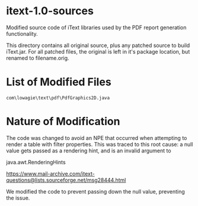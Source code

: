 # itext-1.0-sources
Modified source code of iText libraries used by the PDF report generation functionality.

This directory contains all original source, plus any patched source 
to build iText.jar. For all patched files, the original is 
left in it's package location, but renamed to filename.orig.

List of Modified Files
=======================

	com\lowagie\text\pdf\PdfGraphics2D.java


Nature of Modification
======================

The code was changed to avoid an NPE that occurred when attempting to 
render a table with filter properties.  This was traced to this root cause: a 
null value gets passed as a rendering hint, and is an invalid argument to 

java.awt.RenderingHints

https://www.mail-archive.com/itext-questions@lists.sourceforge.net/msg28444.html

We modified the code to prevent passing down the null value, preventing the issue.
